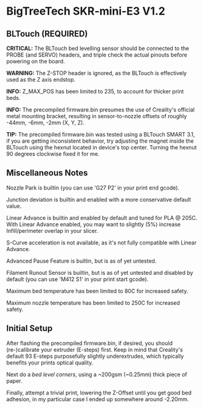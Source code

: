 # BigTreeTech SKR-mini-E3 V1.2

## BLTouch (__REQUIRED__)

**CRITICAL:** The BLTouch bed levelling sensor should be connected to the PROBE (and SERVO) headers,
and triple check the actual pinouts before powering on the board.

**WARNING:** The Z-STOP header is ignored, as the BLTouch is effectively used as the Z axis endstop.

**INFO:** Z_MAX_POS has been limited to 235, to account for thicker print beds.

**INFO:** The precompiled firmware.bin presumes the use of Creality's official metal mounting bracket,
resulting in sensor-to-nozzle offsets of roughly -44mm, -6mm, -2mm (X, Y, Z).

**TIP:** The precompiled firmware.bin was tested using a BLTouch SMART 3.1, if you are getting
inconsistent behavior, try adjusting the magnet inside the BLTouch using the hexnut
located in device's top center. Turning the hexnut 90 degrees clockwise fixed it for me.

## Miscellaneous Notes

Nozzle Park is builtin (you can use 'G27 P2' in your print end gcode).

Junction deviation is builtin and enabled with a more conservative default value.

Linear Advance is builtin and enabled by default and tuned for PLA @ 205C.
With Linear Advance enabled, you may want to slightly (5%) increase Infill/perimeter overlap in your slicer.

S-Curve acceleration is not available, as it's not fully compatible with Linear Advance.

Advanced Pause Feature is builtin, but is as of yet untested.

Filament Runout Sensor is builtin, but is as of yet untested
and disabled by default (you can use 'M412 S1' in your print start gcode).

Maximum bed temperature has been limited to 80C for increased safety.

Maximum nozzle temperature has been limited to 250C for increased safety.

## Initial Setup

After flashing the precompiled firmware.bin, if desired, you should (re-)calibrate 
your extruder (E-steps) first. Keep in mind that Creality's default 93 E-steps
purposefully slightly underextrudes, which typically benefits your prints
optical quality.

Next do a _bed level corners_, using a ~200gsm (~0.25mm) thick piece of paper.

Finally, attempt a trivial print, lowering the Z-Offset until you get good
bed adhesion, in my particular case I ended up somewhere around -2.20mm.
